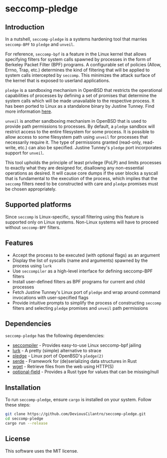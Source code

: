 # seccomp-pledge

## Introduction
In a nutshell, `seccomp-pledge` is a systems hardening tool that marries `seccomp-BPF` to `pledge` and `unveil`. 

For reference, `seccomp-bpf` is a feature in the Linux kernel that allows specifying filters for system calls spawned by processes in the form of Berkeley Packet Filter (BPF) programs. A configurable set of policies (Allow, Errno, Trap, etc.) determines the kind of filtering that will be applied to system calls intercepted by `seccomp`. This minimizes the attack surface of the kernel that is exposed to userland applications.

`pledge` is a sandboxing mechanism in OpenBSD that restricts the operational capabilities of processes by defining a set of promises that determine the system calls which will be made unavailable to the respective process. It has been ported to Linux as a standalone binary by Justine Tunney. Find more information [here](https://justine.lol/pledge).

`unveil` is another sandboxing mechanism in OpenBSD that is used to provide path permissions to processes. By default, a `pledge` sandbox will restrict access to the entire filesystem for some process. It is possible to allow access to some filesystem path using `unveil` for processes that necessarily require it. The type of permissions granted (read-only, read-write, etc.) can also be specified. Justine Tunney's `pledge` port incorporates support for `unveil`.

This tool upholds the principle of least privilege (PoLP) and limits processes to exactly what they are designed for, disallowng any non-essential operations as desired. It will cause core dumps if the user blocks a syscall that is fundamental to the execution of the process, which implies that the `seccomp` filters need to be constructed with care and `pledge` promises must be chosen appropriately. 

## Supported platforms
Since `seccomp` is Linux-specific, syscall filtering using this feature is supported only on Linux systems. Non-Linux systems will have to proceed without `seccomp-BPF` filters. 

## Features

- Accept the process to be executed (with optional flags) as an argument
- Display the list of syscalls (name and arguments) spawned by the process using `lurk`
- Use `seccompiler` as a high-level interface for defining seccomp-BPF filters
- Install user-defined filters as BPF programs for current and child processes
- Fetch Justine Tunney's Linux port of `pledge` and wrap around command invocations with user-specified flags
- Provide intuitive prompts to simplify the process of constructing `seccomp` filters and selecting `pledge` promises and `unveil` path permissions

## Dependencies

`seccomp-pledge` has the following dependencies:
- [seccompiler](https://github.com/rust-vmm/seccompiler) - Provides easy-to-use Linux seccomp-bpf jailing
- [lurk](https://github.com/JakWai01/lurk) - A pretty (simple) alternative to strace
- [pledge](https://justine.lol/pledge) - Linux port of OpenBSD's `pledge(2)`
- [serde](https://serde.rs) - Framework for (de)serializing data structures in Rust
- [wget](https://www.gnu.org/software/wget/) - Retrieve files from the web using HTTP(S)
- [optional-field](https://github.com/cvpartner/optional-field) - Provides a Rust type for values that can be missing/null

## Installation

To run `seccomp-pledge`, ensure `cargo` is installed on your system. Follow these steps:
```sh
git clone https://github.com/DeviousCilantro/seccomp-pledge.git
cd seccomp-pledge
cargo run --release
```

## License
This software uses the MIT license.
